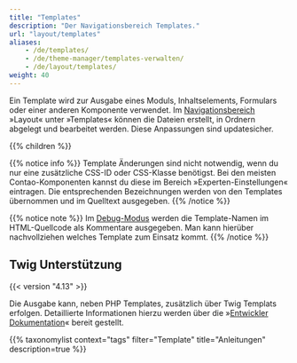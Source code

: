 ```yaml
---
title: "Templates"
description: "Der Navigationsbereich Templates."
url: "layout/templates"
aliases:
    - /de/templates/
    - /de/theme-manager/templates-verwalten/
    - /de/layout/templates/    
weight: 40
---
```


Ein Template wird zur Ausgabe eines Moduls, Inhaltselements, Formulars oder einer anderen Komponente 
verwendet. Im 
[Navigationsbereich](../../administrationsbereich/aufruf-und-aufbau-des-backends/#der-navigationsbereich) »Layout« 
unter »Templates« können die Dateien erstellt, in Ordnern abgelegt und bearbeitet werden. Diese Anpassungen sind updatesicher.

{{% children %}}

{{% notice info %}}
Template Änderungen sind nicht notwendig, wenn du nur eine zusätzliche CSS-ID oder CSS-Klasse benötigst. Bei den meisten 
Contao-Komponenten kannst du diese im Bereich »Experten-Einstellungen« eintragen. Die entsprechenden Bezeichnungen 
werden von den Templates übernommen und im Quelltext ausgegeben.
{{% /notice %}}

{{% notice note %}}
Im [Debug-Modus](../../system/debug-modus/) werden die Template-Namen im HTML-Quellcode als Kommentare ausgegeben. 
Man kann hierüber nachvollziehen welches Template zum Einsatz kommt.
{{% /notice %}}


## Twig Unterstützung

{{< version "4.13" >}}

Die Ausgabe kann, neben PHP Templates, zusätzlich über Twig Templats erfolgen. Detaillierte Informationen hierzu 
werden über die »[Entwickler Dokumentation](https://docs.contao.org/dev/framework/templates/twig/)« bereit gestellt.

{{% taxonomylist context="tags" filter="Template" title="Anleitungen" description=true %}}

